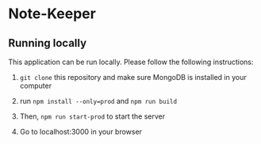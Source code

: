 # Note-Keeper

## Running locally

This application can be run locally. Please follow the following instructions:

1. `git clone` this repository and make sure MongoDB is installed in your computer

2. run `npm install --only=prod` and `npm run build`

3. Then, `npm run start-prod` to start the server

4. Go to localhost:3000 in your browser
